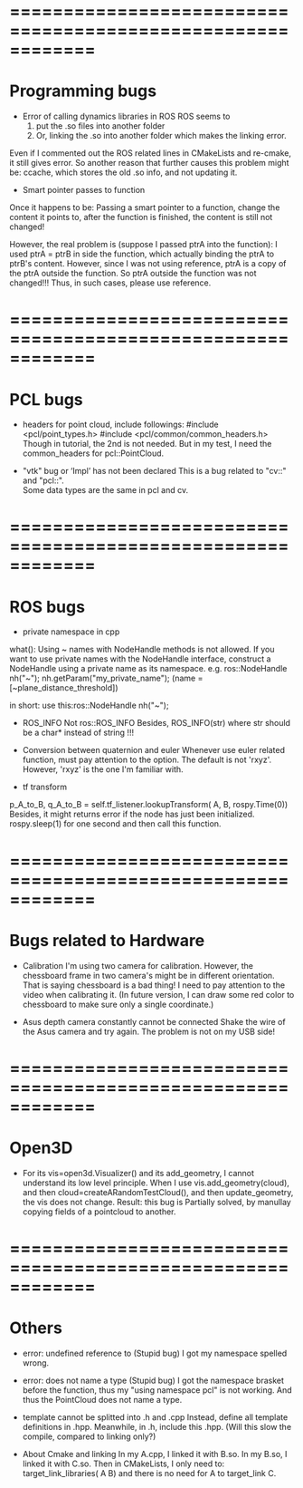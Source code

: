 
# ============================================================
# Programming bugs

* Error of calling dynamics libraries in ROS
ROS seems to
  1. put the .so files into another folder
  2. Or, linking the .so into another folder
which makes the linking error.

Even if I commented out the ROS related lines in CMakeLists and re-cmake, it still gives error.
So another reason that further causes this problem might be:
    ccache, which stores the old .so info, and not updating it.

* Smart pointer passes to function

Once it happens to be: Passing a smart pointer to a function, change the content it points to, after the function is finished, the content is still not changed!

However, the real problem is (suppose I passed ptrA into the function):
    I used ptrA = ptrB in side the function, which actually binding the ptrA to ptrB's content.
    However, since I was not using reference, ptrA is a copy of the ptrA outside the function.
    So ptrA outside the function was not changed!!!
Thus, in such cases, please use reference.

# ============================================================

# PCL bugs

* headers
for point cloud, include followings:
    #include <pcl/point_types.h>
    #include <pcl/common/common_headers.h>
Though in tutorial, the 2nd is not needed.
But in my test, I need the common_headers for pcl::PointCloud.

* "vtk" bug or ‘Impl’ has not been declared
This is a bug related to "cv::" and "pcl::".  
Some data types are the same in pcl and cv.

# ============================================================
# ROS bugs

* private namespace in cpp

what():  Using ~ names with NodeHandle methods is not allowed.  If you want to use private names with the NodeHandle interface, construct a NodeHandle using a private name as its namespace.  e.g. ros::NodeHandle nh("~");  nh.getParam("my_private_name"); (name = [~plane_distance_threshold])

in short: use this:ros::NodeHandle nh("~");

* ROS_INFO 
Not ros::ROS_INFO
Besides, ROS_INFO(str) where str should be a char* instead of string !!!

* Conversion between quaternion and euler
Whenever use euler related function, must pay attention to the option.
The default is not 'rxyz'. However, 'rxyz' is the one I'm familiar with.

* tf transform

p_A_to_B, q_A_to_B = self.tf_listener.lookupTransform(
    A, B, rospy.Time(0))
Besides, it might returns error if the node has just been initialized.
rospy.sleep(1) for one second and then call this function.

# ============================================================
# Bugs related to Hardware


* Calibration
I'm using two camera for calibration. However, the chessboard frame in two camera's might be in different orientation.  
That is saying chessboard is a bad thing!
I need to pay attention to the video when calibrating it.
(In future version, I can draw some red color to chessboard to make sure only a single coordinate.)

* Asus depth camera constantly cannot be connected
Shake the wire of the Asus camera and try again. The problem is not on my USB side!


# ============================================================
# Open3D

* For its vis=open3d.Visualizer() and its add_geometry, I cannot understand its low level principle.
When I use vis.add_geometry(cloud), and then cloud=createARandomTestCloud(), 
    and then update_geometry, the vis does not change.
Result: this bug is Partially solved, by manullay copying fields of a pointcloud to another.

# ============================================================
# Others

* error: undefined reference to (Stupid bug)
I got my namespace spelled wrong.

* error: does not name a type (Stupid bug)
I got the namespace brasket before the function, thus my "using namespace pcl" is not working.
And thus the PointCloud does not name a type.

* template cannot be splitted into .h and .cpp
Instead, define all template definitions in .hpp. Meanwhile, in .h, include this .hpp.
(Will this slow the compile, compared to linking only?)

* About Cmake and linking
In my A.cpp, I linked it with B.so.
In my B.so, I linked it with C.so.
Then in CMakeLists, I only need to:
    target_link_libraries( A B)
and there is no need for A to target_link C.



